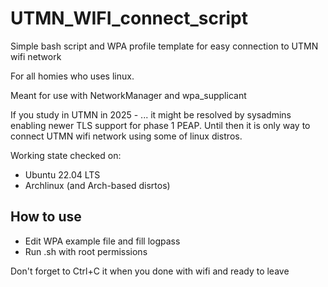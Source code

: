 # UTMN_WIFI_connect_script
Simple bash script and WPA profile template for easy connection to UTMN wifi network

For all homies who uses linux.

Meant for use with NetworkManager and wpa_supplicant

If you study in UTMN in 2025 - ... it might be resolved by sysadmins enabling newer TLS support for phase 1 PEAP. Until then it is only way to connect UTMN wifi network using some of linux distros.

Working state checked on:
- Ubuntu 22.04 LTS
- Archlinux (and Arch-based disrtos)

## How to use
- Edit WPA example file and fill logpass
- Run .sh with root permissions

Don't forget to Ctrl+C it when you done with wifi and ready to leave
